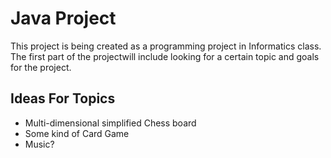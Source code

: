 # Java Project
This project is being created as a programming project in Informatics class.
The first part of the projectwill include looking for a certain topic and goals for the project.
## Ideas For Topics
- Multi-dimensional simplified Chess board
- Some kind of Card Game
- Music?